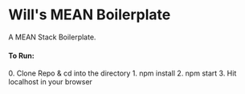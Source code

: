 # Will's MEAN Boilerplate #

A MEAN Stack Boilerplate.

<h4>To Run: </h4>
0. Clone Repo & cd into the directory
1. npm install
2. npm start 
3. Hit localhost in your browser
